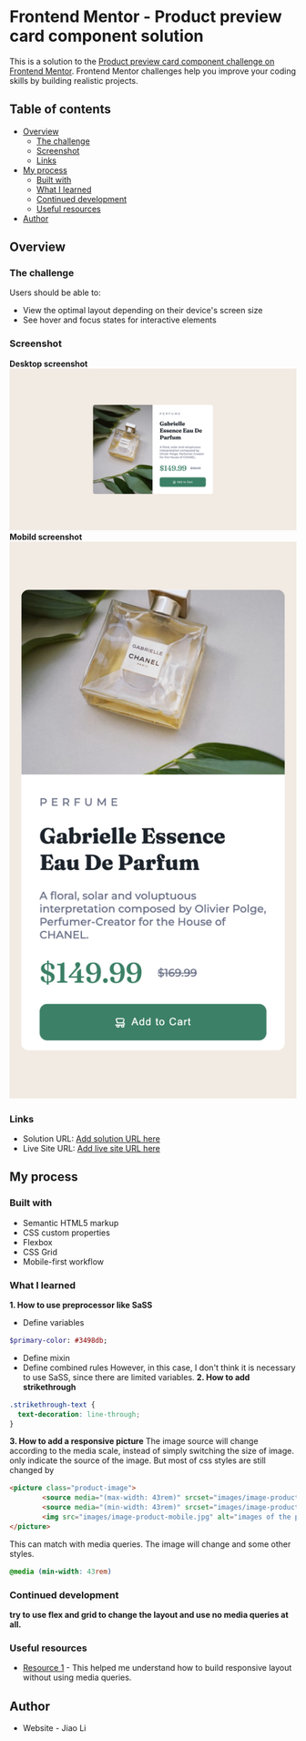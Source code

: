 # Frontend Mentor - Product preview card component solution

This is a solution to the [Product preview card component challenge on Frontend Mentor](https://www.frontendmentor.io/challenges/product-preview-card-component-GO7UmttRfa). Frontend Mentor challenges help you improve your coding skills by building realistic projects. 

## Table of contents

- [Overview](#overview)
  - [The challenge](#the-challenge)
  - [Screenshot](#screenshot)
  - [Links](#links)
- [My process](#my-process)
  - [Built with](#built-with)
  - [What I learned](#what-i-learned)
  - [Continued development](#continued-development)
  - [Useful resources](#useful-resources)
- [Author](#author)

## Overview

### The challenge

Users should be able to:

- View the optimal layout depending on their device's screen size
- See hover and focus states for interactive elements

### Screenshot

**Desktop screenshot**
![](desktop.png)
**Mobild screenshot**
![](mobile.png)

### Links

- Solution URL: [Add solution URL here](https://github.com/lij110397/product-preview-card-component)
- Live Site URL: [Add live site URL here](https://lij110397.github.io/product-preview-card-component/)

## My process

### Built with

- Semantic HTML5 markup
- CSS custom properties
- Flexbox
- CSS Grid
- Mobile-first workflow

### What I learned
**1. How to use preprocessor like SaSS**
- Define variables
```sass
$primary-color: #3498db;
```
- Define mixin
- Define combined rules 
However, in this case, I don't think it is necessary to use SaSS, since there are limited variables.
**2. How to add strikethrough**
```css
.strikethrough-text {
  text-decoration: line-through;
}
```
**3. How to add a responsive picture**
The image source will change according to the media scale, instead of simply switching the size of image.
<source> only indicate the source of the image. But most of css styles are still changed by <img>
```html
<picture class="product-image">
        <source media="(max-width: 43rem)" srcset="images/image-product-mobile.jpg" />
        <source media="(min-width: 43rem)" srcset="images/image-product-desktop.jpg" />
        <img src="images/image-product-mobile.jpg" alt="images of the product" />
</picture>
```
This can match with media queries. The image will change and some other styles.
```css
@media (min-width: 43rem)
```

### Continued development
**try to use flex and grid to change the layout and use no media queries at all.**

### Useful resources

- [Resource 1](https://www.youtube.com/watch?v=p3_xN2Zp1TY&ab_channel=KevinPowell) - This helped me understand how to build responsive layout without using media queries.

## Author

- Website - Jiao Li
